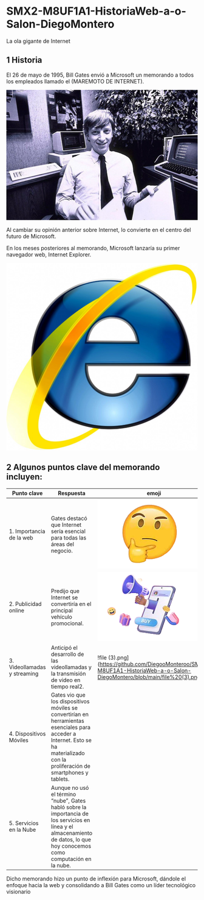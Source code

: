 # SMX2-M8UF1A1-HistoriaWeb-a-o-Salon-DiegoMontero

La ola gigante de Internet

## 1 Historia

El 26 de mayo de 1995, Bill Gates envió a Microsoft un memorando a todos los empleados llamado el (MAREMOTO DE INTERNET).

![foto1.jpg](https://github.com/DiegooMonteroo/SMX2-M8UF1A1-HistoriaWeb-a-o-Salon-DiegoMontero/blob/main/foto1.jpg)


Al cambiar su opinión anterior sobre Internet, lo convierte en el centro del futuro de Microsoft. 

En los meses posteriores al memorando, Microsoft lanzaría su primer navegador web, Internet Explorer.

![f.jpg](https://github.com/DiegooMonteroo/SMX2-M8UF1A1-HistoriaWeb-a-o-Salon-DiegoMontero/blob/main/f.jpg)


## 2 Algunos puntos clave del memorando incluyen:

| Punto clave | Respuesta| emoji | 
|-------------|----------|------|
|1. Importancia de la web| Gates destacó que Internet sería esencial para todas las áreas del negocio.|![file (1).png](https://github.com/DiegooMonteroo/SMX2-M8UF1A1-HistoriaWeb-a-o-Salon-DiegoMontero/blob/main/file%20(1).png)|
|2. Publicidad online| Predijo que Internet se convertiría en el principal vehículo promocional.|![file (2).png](https://github.com/DiegooMonteroo/SMX2-M8UF1A1-HistoriaWeb-a-o-Salon-DiegoMontero/blob/main/file%20(2).png)
|3. Videollamadas y streaming| Anticipó el desarrollo de las videollamadas y la transmisión de video en tiempo real2.|!file (3).png](https://github.com/DiegooMonteroo/SMX2-M8UF1A1-HistoriaWeb-a-o-Salon-DiegoMontero/blob/main/file%20(3).png)
|4. Dispositivos Móviles| Gates vio que los dispositivos móviles se convertirían en herramientas esenciales para acceder a Internet. Esto se ha materializado con la proliferación de smartphones y tablets.|
|5. Servicios en la Nube| Aunque no usó el término “nube”, Gates habló sobre la importancia de los servicios en línea y el almacenamiento de datos, lo que hoy conocemos como computación en la nube.|

Dicho memorando hizo un punto de inflexión para Microsoft, dándole el enfoque hacia la web y consolidando a Bill Gates como un líder tecnológico visionario

